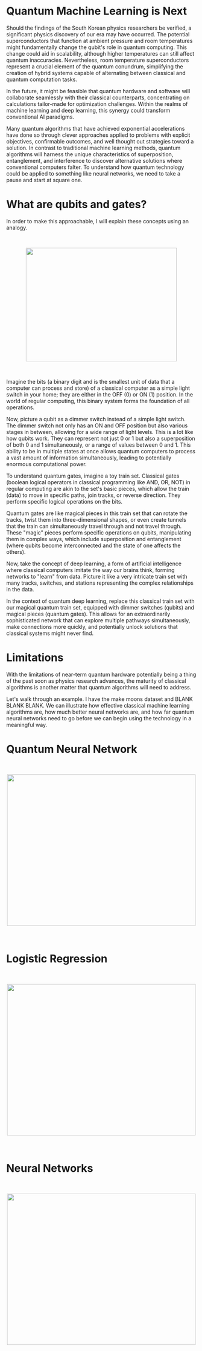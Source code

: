 # Quantum Machine Learning is Next

Should the findings of the South Korean physics researchers be verified, a significant physics discovery of our era may have occurred. The potential superconductors that function at ambient pressure and room temperatures might fundamentally change the qubit's role in quantum computing. This change could aid in scalability, although higher temperatures can still affect quantum inaccuracies. Nevertheless, room temperature superconductors represent a crucial element of the quantum conundrum, simplifying the creation of hybrid systems capable of alternating between classical and quantum computation tasks.

In the future, it might be feasible that quantum hardware and software will collaborate seamlessly with their classical counterparts, concentrating on calculations tailor-made for optimization challenges. Within the realms of machine learning and deep learning, this synergy could transform conventional AI paradigms.

Many quantum algorithms that have achieved exponential accelerations have done so through clever approaches applied to problems with explicit objectives, confirmable outcomes, and well thought out strategies toward a solution. In contrast to traditional machine learning methods, quantum algorithms will harness the unique characteristics of superposition, entanglement, and interference to discover alternative solutions where conventional computers falter. To understand how quantum technology could be applied to something like neural networks, we need to take a pause and start at square one.


# What are qubits and gates?

In order to make this approachable, I will explain these concepts using an analogy.

<br/>

<p align="center">
<img src="https://github.com/christianThardy/christianThardy.github.io/assets/29679899/c2e04061-6988-4aee-980f-507a49086a6e" width="400" height="300">
</p>

<br/>

Imagine the bits (a binary digit and is the smallest unit of data that a computer can process and store) of a classical computer as a simple light switch in your home; they are either in the OFF (0) or ON (1) position. In the world of regular computing, this binary system forms the foundation of all operations.

Now, picture a qubit as a dimmer switch instead of a simple light switch. The dimmer switch not only has an ON and OFF position but also various stages in between, allowing for a wide range of light levels. This is a lot like how qubits work. They can represent not just 0 or 1 but also a superposition of both 0 and 1 simultaneously, or a range of values between 0 and 1. This ability to be in multiple states at once allows quantum computers to process a vast amount of information simultaneously, leading to potentially enormous computational power.

To understand quantum gates, imagine a toy train set. Classical gates (boolean logical operators in classical programming like AND, OR, NOT) in regular computing are akin to the set's basic pieces, which allow the train (data) to move in specific paths, join tracks, or reverse direction. They perform specific logical operations on the bits.

Quantum gates are like magical pieces in this train set that can rotate the tracks, twist them into three-dimensional shapes, or even create tunnels that the train can simultaneously travel through and not travel through. These "magic" pieces perform specific operations on qubits, manipulating them in complex ways, which include superposition and entanglement (where qubits become interconnected and the state of one affects the others).

Now, take the concept of deep learning, a form of artificial intelligence where classical computers imitate the way our brains think, forming networks to "learn" from data. Picture it like a very intricate train set with many tracks, switches, and stations representing the complex relationships in the data.

In the context of quantum deep learning, replace this classical train set with our magical quantum train set, equipped with dimmer switches (qubits) and magical pieces (quantum gates). This allows for an extraordinarily sophisticated network that can explore multiple pathways simultaneously, make connections more quickly, and potentially unlock solutions that classical systems might never find.


# Limitations

With the limitations of near-term quantum hardware potentially being a thing of the past soon as physics research advances, the maturity of classical algorithms is another matter that quantum algorithms will need to address. 

Let's walk through an example. I have the make moons dataset and BLANK BLANK BLANK. We can illustrate how effective classical machine learning algorithms are, how much better neural networks are, and how far quantum neural networks need to go before we can begin using the technology in a meaningful way.

# Quantum Neural Network

<br/>

<p align="center">
<img src="https://github.com/christianThardy/christianThardy.github.io/assets/29679899/3a99e2aa-43d3-42aa-8e54-4f9cd4782e03" width="500" height="400">
</p>

<br/>

# Logistic Regression

<br/>

<p align="center">
<img src="https://github.com/christianThardy/christianThardy.github.io/assets/29679899/b300f0ba-6a59-49c9-948f-c14eb6f03d4a" width="500" height="400">
</p>

<br/>


# Neural Networks

<br/>

<p align="center">
<img src="https://github.com/christianThardy/christianThardy.github.io/assets/29679899/f8d79691-e28c-49c4-a371-54e16c09ce66" width="500" height="400">
</p>

<br/>
